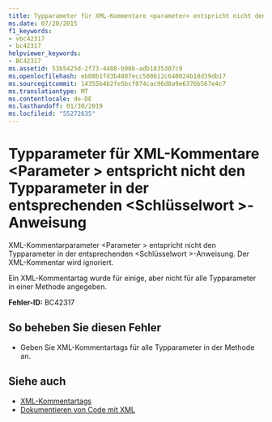 ```yaml
---
title: Typparameter für XML-Kommentare <parameter> entspricht nicht den Typparameter in der entsprechenden <keyword> Anweisung
ms.date: 07/20/2015
f1_keywords:
- vbc42317
- bc42317
helpviewer_keywords:
- BC42317
ms.assetid: 53b5425d-2f73-4488-b90b-adb1835307c9
ms.openlocfilehash: eb08b1fd3b4807ecc508612c640024b18d39db17
ms.sourcegitcommit: 14355b4b2fe5bcf874cac96d0a9e6376b567e4c7
ms.translationtype: MT
ms.contentlocale: de-DE
ms.lasthandoff: 01/30/2019
ms.locfileid: "55272635"
---
```

# <a name="xml-comment-type-parameter-parameter-does-not-match-a-type-parameter-on-the-corresponding-keyword-statement"></a>Typparameter für XML-Kommentare \<Parameter > entspricht nicht den Typparameter in der entsprechenden \<Schlüsselwort >-Anweisung
XML-Kommentarparameter \<Parameter > entspricht nicht den Typparameter in der entsprechenden \<Schlüsselwort >-Anweisung. Der XML-Kommentar wird ignoriert.  
  
 Ein XML-Kommentartag wurde für einige, aber nicht für alle Typparameter in einer Methode angegeben.  
  
 **Fehler-ID:** BC42317  
  
## <a name="to-correct-this-error"></a>So beheben Sie diesen Fehler  
  
-   Geben Sie XML-Kommentartags für alle Typparameter in der Methode an.  
  
## <a name="see-also"></a>Siehe auch
- [XML-Kommentartags](../../visual-basic/language-reference/xmldoc/index.md)
- [Dokumentieren von Code mit XML](../../visual-basic/programming-guide/program-structure/documenting-your-code-with-xml.md)
